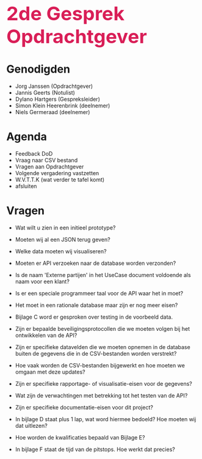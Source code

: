 <div style="color:#d91e57; font-size: 50px; font-weight: bold;">2de Gesprek Opdrachtgever</div>

# Genodigden
- Jorg Janssen (Opdrachtgever)
- Jannis Geerts (Notulist)
- Dylano Hartgers (Gespreksleider)
- Simon Klein Heerenbrink (deelnemer)
- Niels Germeraad (deelnemer)

# Agenda
- Feedback DoD
- Vraag naar CSV bestand
- Vragen aan Opdrachtgever
- Volgende vergadering vastzetten
- W.V.T.T.K (wat verder te tafel komt)
- afsluiten

# Vragen
- Wat wilt u zien in een initieel prototype?
- Moeten wij al een JSON terug geven?
- Welke data moeten wij visualiseren?
- Moeten er API verzoeken naar de database worden verzonden?

- Is de naam 'Externe partijen' in het UseCase document voldoende als naam voor een klant?
- Is er een speciale programmeer taal voor de API waar het in moet?
- Het moet in een rationale database maar zijn er nog meer eisen?
- Bijlage C word er gesproken over testing in de voorbeeld data.
- Zijn er bepaalde beveiligingsprotocollen die we moeten volgen bij het ontwikkelen van de API?
- Zijn er specifieke datavelden die we moeten opnemen in de database buiten de gegevens die in de CSV-bestanden worden verstrekt?
- Hoe vaak worden de CSV-bestanden bijgewerkt en hoe moeten we omgaan met deze updates?
- Zijn er specifieke rapportage- of visualisatie-eisen voor de gegevens?
- Wat zijn de verwachtingen met betrekking tot het testen van de API?
- Zijn er specifieke documentatie-eisen voor dit project?
- In bijlage D staat plus 1 lap, wat word hiermee bedoeld? Hoe moeten wij dat uitlezen?
- Hoe worden de kwalificaties bepaald van Bijlage E?
- In bijlage F staat de tijd van de pitstops. Hoe werkt dat precies?
